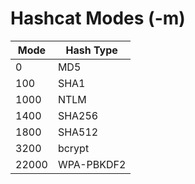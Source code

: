 # Hashcat Modes (-m)

| Mode | Hash Type |
|------|-----------|
| 0    | MD5       |
| 100  | SHA1      |
| 1000 | NTLM      |
| 1400 | SHA256    |
| 1800 | SHA512    |
| 3200 | bcrypt    |
| 22000 | WPA-PBKDF2 |
